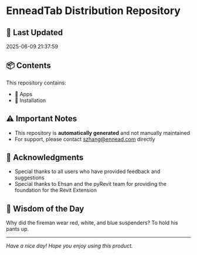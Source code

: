 # EnneadTab Distribution Repository

## 📅 Last Updated
2025-06-09 21:37:59



## 📦 Contents
This repository contains:
- 📂 Apps
- 📂 Installation

## ⚠️ Important Notes
- This repository is **automatically generated** and not manually maintained
- For support, please contact szhang@ennead.com directly

## 🙏 Acknowledgments
- Special thanks to all users who have provided feedback and suggestions
- Special thanks to Ehsan and the pyRevit team for providing the foundation for the Revit Extension

## 💭 Wisdom of the Day
Why did the fireman wear red, white, and blue suspenders? To hold his pants up.

---
*Have a nice day! Hope you enjoy using this product.*
